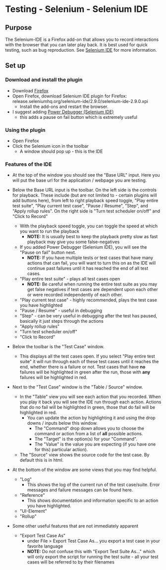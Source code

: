 # Testing - Selenium - Selenium IDE

## Purpose

The Selenium-IDE is a Firefox add-on that allows you to record interactions
with the browser that you can later play back. It is best used for quick
testing, such as bug reproduction. See
[Selenium IDE](http://www.seleniumhq.org/projects/ide) for more information.

## Set up

### Download and install the plugin

* Download [Firefox](https://www.mozilla.org/en-US/firefox/new/)
* Open Firefox, download Selenium IDE plugin for Firefox:
  release.seleniumhq.org/selenium-ide/2.9.0/selenium-ide-2.9.0.xpi
  * Install the add-ons and restart the browser.
* I suggest adding [Power Debugger (Selenium IDE)](https://addons.mozilla.org/en-us/firefox/addon/power-debugger-selenium-ide/)
  * this adds a pause on fail button which is extremely useful

### Using the plugin

* Open Firefox
* Click the Selenium icon in the toolbar
  * A window should pop up - this is the IDE

### Features of the IDE

* At the top of the window you should see the "Base URL" input. Here you will
  put the base url for the application / webpage you are testing.
* Below the Base URL input is the toolbar. On the left side is the controls
  for playback. These include (but are not limited to - certain plugins will
  add buttons here), from left to right playback speed toggle, "Play entire
  test suite", "Play current test case", "Pause / Resume", "Step", and "Apply
  rollup rules". On the right side is "Turn test scheduler on/off" and "Click
  to Record"
  * With the playback speed toggle, you can toggle the speed at which you
    want to run the playback
    * **NOTE:** It is usually best to keep the playback pretty slow as fast
      playback may give you some false-negatives
  * If you added Power Debugger (Selenium IDE), you will see the "Pause on
    fail" button next.
    * **NOTE:** If you have multiple tests or test cases that have many
      actions that can fail, you will want to turn this on as the IDE will
      continue past failures until it has reached the end of all test cases.
  * "Play entire test suite" - plays all test cases open
    * **NOTE:** Be careful when running the entire test suite as you may get
      false negatives if test cases are dependent upon each other or were
      recorded independently of each other.
  * "Play current test case" - highly recommended, plays the test case you have
    highlighted
  * "Pause / Resume" - useful in debugging
  * "Step" - can be very useful in debugging after the test has paused,
    basically it just steps through the actions
  * "Apply rollup rules"
  * "Turn test scheduler on/off"
  * "Click to Record"
* Below the toolbar is the "Test Case" window.
  * This displays all the test cases open. If you select "Play entire test
    suite" it will run through each of these test cases until it reaches the
    end, whether there is a failure or not. Test cases that have **no**
    failures will be highlighted in green after the run, those with **any**
    failures will be highlighted in red.
* Next to the "Test Case" window is the "Table / Source" window.
  * In the "Table" view you will see each action that you recorded. When you
    play it back you will see the IDE run through each action. Actions that
    do no fail will be highlighted in green, those that do fail will be
    highlighted in red.
    * You can update the action by highlighting it and using the drop downs
       / inputs below this window.
      * The "Command" drop down allows you to choose the command or action
        from a list of **all** possible actions.
      * The "Target" is the option(s) for your "Command".
      * The "Value" is the value you are expecting (if you have one for this)
        particular action).
  * The "Source" view shows the source code for the test case. By default this
    is in html.
* At the bottom of the window are some views that you may find helpful.
  * "Log"
    * This shows the log of the current run of the test case/suite. Error
      messages and failure messages can be found here.
  * "Reference"
    * This shows documentation and information specific to an action you have
      highlighted.
  * "UI-Element"
  * "Rollup"

* Some other useful features that are not immediately apparent
  * "Export Test Case As"
    * under File > Export Test Case As... you export a test case in your
      favorite language
    * **NOTE:** Do not confuse this with "Export Test Suite As..." which will
      only export the script for running the test suite - all your test cases
      will be referred to by their filenames